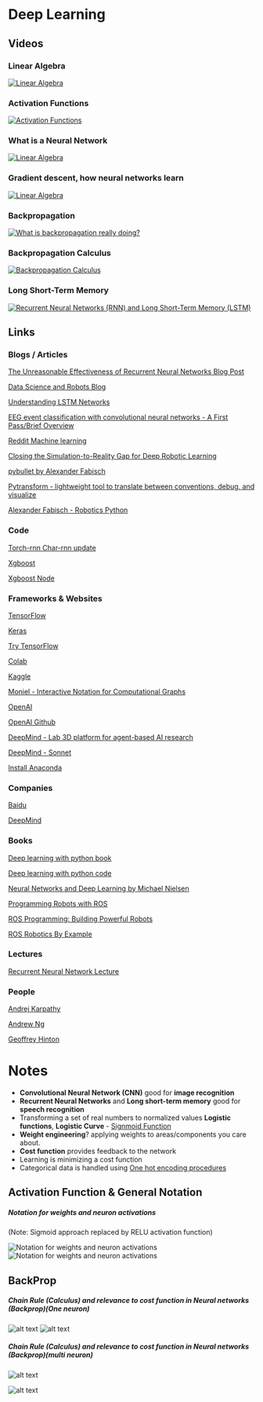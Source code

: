 # Deep Learning


## Videos

### Linear Algebra

[![Linear Algebra](http://img.youtube.com/vi/kjBOesZCoqc/0.jpg)](http://www.youtube.com/watch?v=kjBOesZCoqc)


### Activation Functions

[![Activation Functions](http://img.youtube.com/vi/-7scQpJT7uo/0.jpg)](http://www.youtube.com/watch?v=-7scQpJT7uo)


### What is a Neural Network

[![Linear Algebra](http://img.youtube.com/vi/aircAruvnKk/0.jpg)](http://www.youtube.com/watch?v=aircAruvnKk)

### Gradient descent, how neural networks learn

[![Linear Algebra](http://img.youtube.com/vi/IHZwWFHWa-w/0.jpg)](http://www.youtube.com/watch?v=IHZwWFHWa-w)

### Backpropagation

[![What is backpropagation really doing?](http://img.youtube.com/vi/Ilg3gGewQ5U/0.jpg)](http://www.youtube.com/watch?v=Ilg3gGewQ5U)

### Backpropagation Calculus
[![Backpropagation Calculus](http://img.youtube.com/vi/tIeHLnjs5U8/0.jpg)](http://www.youtube.com/watch?v=tIeHLnjs5U8)


### Long Short-Term Memory
[![Recurrent Neural Networks (RNN) and Long Short-Term Memory (LSTM)](http://img.youtube.com/vi/WCUNPb-5EYI/0.jpg)](http://www.youtube.com/watch?v=WCUNPb-5EYI)


## Links

### Blogs / Articles
[The Unreasonable Effectiveness of Recurrent Neural Networks Blog Post](http://karpathy.github.io/2015/05/21/rnn-effectiveness/)

[Data Science and Robots Blog](https://brohrer.github.io/blog.html)

[Understanding LSTM Networks](http://colah.github.io/posts/2015-08-Understanding-LSTMs/)

[EEG event classification with convolutional neural networks - A First Pass/Brief Overview](https://www.reddit.com/r/MachineLearning/comments/8mc5jx/p_eeg_event_classification_with_convolutional/)

[Reddit Machine learning](https://www.reddit.com/r/MachineLearning/)

[Closing the Simulation-to-Reality Gap for Deep Robotic Learning](https://ai.googleblog.com/2017/10/closing-simulation-to-reality-gap-for.html)

[pybullet by Alexander Fabisch](http://alexanderfabisch.github.io/pybullet.html)

[Pytransform - lightweight tool to translate between conventions, debug, and visualize](http://alexanderfabisch.github.io/pytransform.html) 

[Alexander Fabisch - Robotics Python](http://alexanderfabisch.github.io/)

### Code

[Torch-rnn Char-rnn update](https://github.com/jcjohnson/torch-rnn)

[Xgboost](https://github.com/dmlc/xgboost)

[Xgboost Node](https://www.npmjs.com/package/xgboost)

### Frameworks & Websites

[TensorFlow](https://js.tensorflow.org/)

[Keras](https://keras.io/)

[Try TensorFlow](https://codepen.io/pen?&editors=1011)

[Colab](https://colab.research.google.com/notebooks/welcome.ipynb#recent=true)

[Kaggle](https://www.kaggle.com/)

[Moniel - Interactive Notation for Computational Graphs ](https://github.com/mlajtos/moniel)

[OpenAI](https://openai.com/)

[OpenAI Github](https://github.com/openai)

[DeepMind - Lab 3D platform for agent-based AI research](https://github.com/deepmind/lab)

[DeepMind - Sonnet](https://github.com/deepmind/sonnet)

[Install Anaconda](https://docs.anaconda.com/anaconda/install/linux)

### Companies

[Baidu](http://research.baidu.com/)

[DeepMind](https://deepmind.com/)

### Books

[Deep learning with python book](http://proquestcombo.safaribooksonline.com.libdata.lib.ua.edu/book/programming/python/9781617294433)

[Deep learning with python code](https://github.com/fchollet/deep-learning-with-python-notebooks)

[Neural Networks and Deep Learning by Michael Nielsen](http://neuralnetworksanddeeplearning.com/index.html)

[Programming Robots with ROS](http://proquestcombo.safaribooksonline.com.libdata.lib.ua.edu/book/hardware/9781449325480)

[ROS Programming: Building Powerful Robots](http://proquestcombo.safaribooksonline.com.libdata.lib.ua.edu/book/programming/9781788627436)

[ROS Robotics By Example](http://proquestcombo.safaribooksonline.com.libdata.lib.ua.edu/book/hardware/9781782175193)

### Lectures

[Recurrent Neural Network Lecture](https://www.youtube.com/watch?v=iX5V1WpxxkY)

### People

[Andrej Karpathy](https://twitter.com/karpathy)

[Andrew Ng](https://twitter.com/AndrewYNg)

[Geoffrey Hinton](https://scholar.google.co.uk/citations?user=JicYPdAAAAAJ&hl=en)



# Notes

- **Convolutional Neural Network (CNN)** good for **image recognition**
- **Recurrent Neural Networks** and **Long short-term memory** good for **speech recognition**
- Transforming a set of real numbers to normalized values **Logistic functions**, **Logistic Curve** - [Signmoid Function](https://www.quora.com/What-is-the-sigmoid-function-and-what-is-its-use-in-machine-learnings-neural-networks-How-about-the-sigmoid-derivative-function)
- **Weight engineering**? applying weights to areas/components you care about.
- **Cost function** provides feedback to the network
- Learning is minimizing a cost function
- Categorical data is handled using [One hot encoding procedures](https://www.kaggle.com/dansbecker/using-categorical-data-with-one-hot-encoding)

## Activation Function & General Notation

##### Notation for weights and neuron activations 
(Note: Sigmoid approach replaced by RELU activation function)

![Notation for weights and neuron activations](img/nn_notation.png "Notation for weights and neuron activations")
![Notation for weights and neuron activations](img/nn_notation2.png "Notation for weights and neuron activations")

## BackProp

##### Chain Rule (Calculus) and relevance to cost function in Neural networks (Backprop)(One neuron)
![alt text](img/nn_notation3.png "Notation for chainrule backprop (one neuron)")
![alt text](img/nn_notation3b.png "Notation for chainrule backprop (one neuron) derivatives")
 
##### Chain Rule (Calculus) and relevance to cost function in Neural networks (Backprop)(multi neuron)

![alt text](img/nn_notation4a.png "Notation for chainrule backprop (multi neuron)")

![alt text](img/nn_notation4.png "Notation for chainrule backprop (multi neuron)")


